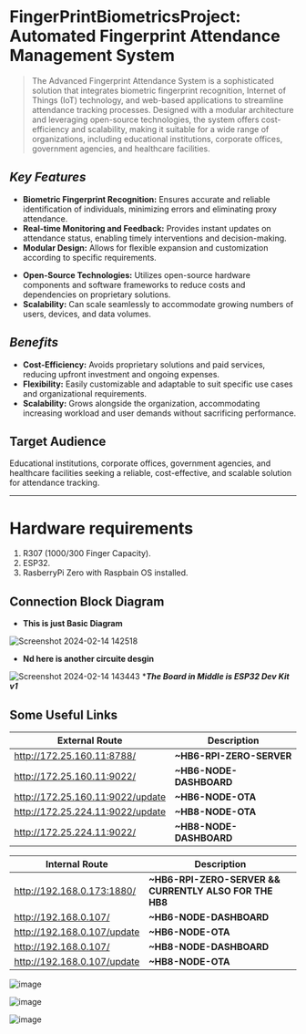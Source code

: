 # **FingerPrintBiometricsProject: Automated Fingerprint Attendance Management System**

> The Advanced Fingerprint Attendance System is a sophisticated solution that integrates biometric fingerprint recognition, Internet of Things (IoT) technology, and web-based applications to streamline attendance tracking processes. Designed with a modular architecture and leveraging open-source technologies, the system offers cost-efficiency and scalability, making it suitable for a wide range of organizations, including educational institutions, corporate offices, government agencies, and healthcare facilities.

## *Key Features*
* **Biometric Fingerprint Recognition:** Ensures accurate and reliable identification of individuals, minimizing errors and eliminating proxy attendance.
* **Real-time Monitoring and Feedback:** Provides instant updates on attendance status, enabling timely interventions and decision-making.
* **Modular Design:** Allows for flexible expansion and customization according to specific requirements.
+ **Open-Source Technologies:** Utilizes open-source hardware components and software frameworks to reduce costs and dependencies on proprietary solutions.
+ **Scalability:** Can scale seamlessly to accommodate growing numbers of users, devices, and data volumes.
## *Benefits*
* **Cost-Efficiency:** Avoids proprietary solutions and paid services, reducing upfront investment and ongoing expenses.
* **Flexibility:** Easily customizable and adaptable to suit specific use cases and organizational requirements.
* **Scalability:** Grows alongside the organization, accommodating increasing workload and user demands without sacrificing performance.

## Target Audience
Educational institutions, corporate offices, government agencies, and healthcare facilities seeking a reliable, cost-effective, and scalable solution for attendance tracking.

---
# Hardware requirements

1. R307 (1000/300 Finger Capacity).
2. ESP32.
3. RasberryPi Zero with Raspbain OS installed.

## Connection Block Diagram
* **This is just Basic Diagram** 

![Screenshot 2024-02-14 142518](https://hackmd.io/_uploads/HJIoTB5jT.png)

* **Nd here is another circuite desgin** 

![Screenshot 2024-02-14 143443](https://hackmd.io/_uploads/rk-C1Icop.png)
****The Board in Middle is ESP32 Dev Kit v1***

## Some Useful Links
| External Route                          | Description                         |
|--------------------------------|-------------------------------------|
| http://172.25.160.11:8788/     | **~HB6-RPI-ZERO-SERVER**            |
| http://172.25.160.11:9022/     | **~HB6-NODE-DASHBOARD**             |
| http://172.25.160.11:9022/update | **~HB6-NODE-OTA**                  |
| http://172.25.224.11:9022/update | **~HB8-NODE-OTA**                  |
| http://172.25.224.11:9022/     | **~HB8-NODE-DASHBOARD**            |


| Internal Route                          | Description                         |
|--------------------------------|-------------------------------------|
| http://192.168.0.173:1880/     | **~HB6-RPI-ZERO-SERVER && CURRENTLY ALSO FOR THE HB8** |
| http://192.168.0.107/          | **~HB6-NODE-DASHBOARD**             |
| http://192.168.0.107/update    | **~HB6-NODE-OTA**                   |
| http://192.168.0.107/          | **~HB8-NODE-DASHBOARD**             |
| http://192.168.0.107/update    | **~HB8-NODE-OTA**                   |


![image](https://github.com/KaustubhShejole/FingerPrintBiometricsProject/assets/99681980/576c4f06-d330-40bf-b18e-6eb423a7bd9b)

![image](https://github.com/KaustubhShejole/FingerPrintBiometricsProject/assets/99681980/b3be6efa-9bfa-467d-9151-ed2217eee9d1)

![image](https://github.com/KaustubhShejole/FingerPrintBiometricsProject/assets/99681980/17e71e23-2fef-4134-9e8c-48bf0b0066d4)


